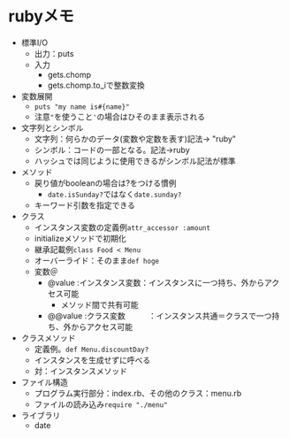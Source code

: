 # rubyメモ

- 標準I/O
    - 出力：puts
    - 入力
        - gets.chomp
        - gets.chomp.to_iで整数変換
- 変数展開
    - `puts "my name is#{name}"`
    - 注意`"`を使うこと`'`の場合はひそのまま表示される
- 文字列とシンボル
    - 文字列：何らかのデータ(変数や定数を表す)記法→ "ruby"
    - シンボル：コードの一部となる。記法→ruby
    - ハッシュでは同じように使用できるがシンボル記法が標準
- メソッド
    - 戻り値がbooleanの場合は?をつける慣例
        - `date.isSunday?`ではなく`date.sunday?`
    - キーワード引数を指定できる
- クラス
    - インスタンス変数の定義例`attr_accessor :amount`
    - initializeメソッドで初期化
    - 継承記載例`class Food < Menu`
    - オーバーライド：そのまま`def hoge`
    - 変数＠
        -  @value :インスタンス変数：インスタンスに一つ持ち、外からアクセス可能
            -  メソッド間で共有可能
        - @@value :クラス変数　　　：インスタンス共通＝クラスで一つ持ち、外からアクセス可能
- クラスメソッド
    - 定義例。`def Menu.discountDay?`
    - インスタンスを生成せずに呼べる
    - 対：インスタンスメソッド
- ファイル構造
    - プログラム実行部分：index.rb、その他のクラス：menu.rb
    - ファイルの読み込み`require "./menu"`
- ライブラリ
    - date
